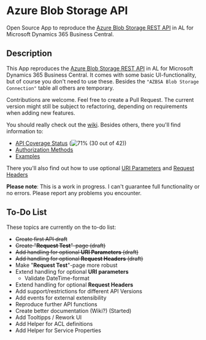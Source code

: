 # Azure Blob Storage API

Open Source App to reproduce the [Azure Blob Storage REST API](https://docs.microsoft.com/en-us/rest/api/storageservices/blob-service-rest-api) in AL for Microsoft Dynamics 365 Business Central.

## Description

This App reproduces the [Azure Blob Storage REST API](https://docs.microsoft.com/en-us/rest/api/storageservices/blob-service-rest-api) in AL for Microsoft Dynamics 365 Business Central. It comes with some basic UI-functionality, but of course you don't need to use these. Besides the `"AZBSA Blob Storage Connection"` table all others are temporary.

Contributions are welcome. Feel free to create a Pull Request. The current version might still be subject to refactoring, depending on requirements when adding new features.

You should really check out the [wiki](https://github.com/cosmoconsult/D365BC-Blob-Storage-API/wiki). Besides others, there you'll find information to:
* [API Coverage Status](https://github.com/cosmoconsult/D365BC-Blob-Storage-API/wiki/API-Coverage-Status) (![71%](https://progress-bar.dev/71) (30 out of 42))
* [Authorization Methods](https://github.com/cosmoconsult/D365BC-Blob-Storage-API/wiki/Authorization-Methods)
* [Examples](https://github.com/cosmoconsult/D365BC-Blob-Storage-API/wiki/Examples-Overview)

There you'll also find out how to use optional [URI Parameters](https://github.com/cosmoconsult/D365BC-Blob-Storage-API/wiki/Optional-URI-Parameters) and [Request Headers](https://github.com/cosmoconsult/D365BC-Blob-Storage-API/wiki/Optional-Request-Headers)

**Please note**: This is a work in progress. I can't guarantee full functionality or no errors. Please report any problems you encounter.

## To-Do List

These topics are currently on the to-do list:
- ~~Create first API draft~~
- ~~Create "**Request Test**"-page (draft)~~
- ~~Add handling for optional **URI Parameters** (draft)~~
- ~~Add handling for optional **Request Headers** (draft)~~
- Make "**Request Test**"-page more robust
- Extend handling for optional **URI parameters**
   - Validate DateTime-format
- Extend handling for optional **Request Headers**
- Add support/restrictions for different API Versions
- Add events for external extensibility
- Reproduce further API functions
- Create better documentation (Wiki?) (Started)
- Add Tooltipps / Rework UI
- Add Helper for ACL definitions
- Add Helper for Service Properties